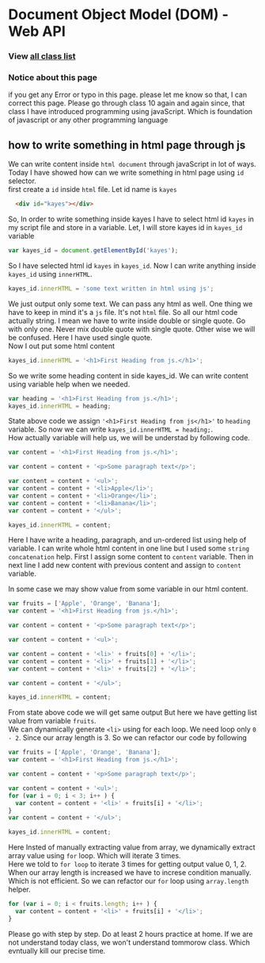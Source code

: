 # Document Object Model (DOM) - Web API
### View [all class list](https://github.com/poloey/feni)

###  Notice about this page   
if you get any Error or typo in this page. please let me know so that, I can correct this page. Please go through class 10 again and again since, that class I have introduced programming using javaScript. Which is foundation of javascript or any other programming language

## how to write something in html page through js
We can write content inside `html document` through javaScript in lot of ways. Today I have showed how can we write something in html page using `id` selector.     
first create a `id`  inside `html` file. Let id name is `kayes`

~~~html
  <div id="kayes"></div>
~~~

 So, In order to write something inside kayes I have to select html id `kayes` in my script file and store in a variable. Let, I will store kayes id in `kayes_id` variable

~~~js
var kayes_id = document.getElementById('kayes');
~~~    

So I have selected html id `kayes` in `kayes_id`. Now I can write anything inside `kayes_id` using `innerHTML`.  

~~~js
kayes_id.innerHTML = 'some text written in html using js';
~~~
We just output only some text. We can pass any html as well. One thing we have to keep in mind it's a  `js` file. It's not `html` file. So all our html code actually string. I mean we have to write inside double or single quote. Go with only one. Never mix double quote with single quote. Other wise we  will be confused. Here I have used single quote.   
Now I out put some html content   
~~~js
kayes_id.innerHTML = '<h1>First Heading from js.</h1>';
~~~

So we write some heading content in side kayes_id. We can write content using variable help when we needed. 
~~~js
var heading = '<h1>First Heading from js.</h1>';
kayes_id.innerHTML = heading;
~~~

State above code we assign `'<h1>First Heading from js</h1>'` to `heading` variable. So now we can write `kayes_id.innerHTML = heading;`.     
How actually variable will help us, we will be understad by following code.

~~~js
var content = '<h1>First Heading from js.</h1>';

var content = content + '<p>Some paragraph text</p>';

var content = content + '<ul>';
var content = content + '<li>Apple</li>';
var content = content + '<li>Orange</li>';
var content = content + '<li>Banana</li>';
var content = content + '</ul>';

kayes_id.innerHTML = content;
~~~  
Here I have write a heading, paragraph, and un-ordered list using help of variable. I can write whole html content in one line but I used some `string concatenation` help. First I assign some content to `content` variable. Then in next line I add new content with previous content and assign to `content` variable.

In some case we may show value from some variable in our html content. 

~~~js
var fruits = ['Apple', 'Orange', 'Banana'];
var content = '<h1>First Heading from js.</h1>';

var content = content + '<p>Some paragraph text</p>';

var content = content + '<ul>';

var content = content + '<li>' + fruits[0] + '</li>';
var content = content + '<li>' + fruits[1] + '</li>';
var content = content + '<li>' + fruits[2] + '</li>';

var content = content + '</ul>';

kayes_id.innerHTML = content;
~~~  
From state above code we will get same output But here we have getting list value from variable `fruits`.     
We can dynamically generate `<li>` using for each loop. We need loop only `0 - 2`. Since our array length is 3. So we can refactor our code by following  

~~~js
var fruits = ['Apple', 'Orange', 'Banana'];
var content = '<h1>First Heading from js.</h1>';

var content = content + '<p>Some paragraph text</p>';

var content = content + '<ul>';
for (var i = 0; i < 3; i++ ) {
  var content = content + '<li>' + fruits[i] + '</li>';
}
var content = content + '</ul>';

kayes_id.innerHTML = content;
~~~  

Here Insted of manually extracting value from array, we dynamically extract array value using `for` loop. Which will iterate 3 times.    
Here we told to `for loop` to iterate 3 times for getting output value 0, 1, 2. When our array length is increased we have to increse condition manually. Which is not efficient. So we can refactor our `for` loop using `array.length` helper.

~~~js
for (var i = 0; i < fruits.length; i++ ) {
  var content = content + '<li>' + fruits[i] + '</li>';
}
~~~

Please go with step by step. Do at least 2 hours practice at home. If we are not understand today class, we won't understand tommorow class. Which evntually kill our precise time. 









